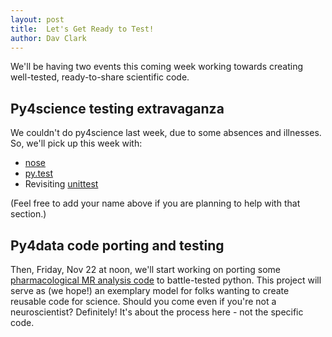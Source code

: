 ```yaml
---
layout: post
title:  Let's Get Ready to Test!
author: Dav Clark
---
```

We'll be having two events this coming week working towards creating
well-tested, ready-to-share scientific code.

## Py4science testing extravaganza

We couldn't do py4science last week, due to some absences and illnesses. So,
we'll pick up this week with:

- [nose](http://nose.readthedocs.org/en/latest/)
- [py.test](http://pytest.org/latest/contents.html)
- Revisiting [unittest](http://docs.python.org/2/library/unittest.html)

(Feel free to add your name above if you are planning to help with that section.)

## Py4data code porting and testing

Then, Friday, Nov 22 at noon, we'll start working on porting some
[pharmacological MR analysis code](https://www.github.com/iangreenhouse/MRS) to
battle-tested python. This project will serve as (we hope!) an exemplary model
for folks wanting to create reusable code for science. Should you come even if
you're not a neuroscientist? Definitely!  It's about the process here - not the
specific code.
